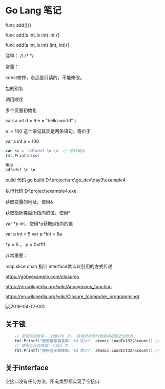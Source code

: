 # Go Lang 笔记

func add(){}

func add(a int, b int) int {}

func add(a int, b int) (int, int){}

注释： // /* */

常量：

const修饰，永远是只读的，不能修改。

包的别名

调用顺序

多个变量初始化

var(
    a int
    d = 9
    e = "hello world"
)


a := 100 这个语句其实是两条语句，等价于

var a int
a = 100

```go
var ss = `adfadsf \n \n` // 原样输出
fmt.Println(ss)

输出
adfadsf \n \n
```


build 代码
go build D:\project\src\go_dev\day3\example4

执行代码
D:\project\example4.exe


获取变量的地址，使用&

获取指针类型所指向的值，使用*

var *p int，使用\*p获取p指向的值

var a int = 5
var p \*int = &a

*p = 5 ， p = 0xffff

非常重要：

map slice chan 指针 interface默认以引用的方式传递


https://gobyexample.com/closures

https://en.wikipedia.org/wiki/Anonymous_function

https://en.wikipedia.org/wiki/Closure_(computer_programming)

![2019-04-12-001](https://gitee.com/gdhu/prvpic/raw/master/2019-04-12-001.jpg)

## 关于锁

```go
	// 用读写锁效率： 109976 次， 读请求多的时候效率相差近100倍！
	fmt.Printf("使用读写锁效率: %d 次\n", atomic.LoadInt32(&count)) //
	// 使用互斥锁效率: 1164 次
	fmt.Printf("使用互斥锁效率: %d 次\n", atomic.LoadInt32(&count)) //
```

## 关于interface

空接口没有任何方法，所有类型都实现了空接口